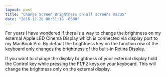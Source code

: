 ```yaml
---
layout: post
title: "Change Screen Brightness on all screens macOS"
date: "2016-12-28 00:31:18 -0600"
---
```


For years I have wondered if there is a way to change the brightness on my
external Apple LED Cinema Display which is connected via display port to my MacBook
Pro. By default the brightness key on the function row of the keyboard only
changes the brightness of the built-in Retina Display.

If you want to change the display brightness of your external display hold the
Control key while pressing the F1/F2 keys on your keyboard. This will change the
brightness only on the external display.
